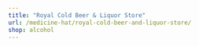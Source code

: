 ```yaml
---
title: "Royal Cold Beer & Liquor Store"
url: /medicine-hat/royal-cold-beer-and-liquor-store/
shop: alcohol
---
```


